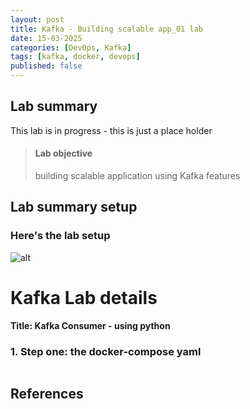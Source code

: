 ```yaml
---
layout: post
title: Kafka - Building scalable app_01 lab
date: 15-03-2025
categories: [DevOps, Kafka]
tags: [kafka, docker, devops]
published: false
---
```



## Lab summary

This lab is in progress - this is just a place holder 

> #### Lab objective
> building scalable application using Kafka features  

## Lab summary setup

### Here's the lab setup
![alt](https://i.imgur.com/GGVpDkZ.png)




# Kafka Lab details

**Title: Kafka Consumer - using python**


### 1. Step one: the docker-compose yaml


```yaml

```





## References
